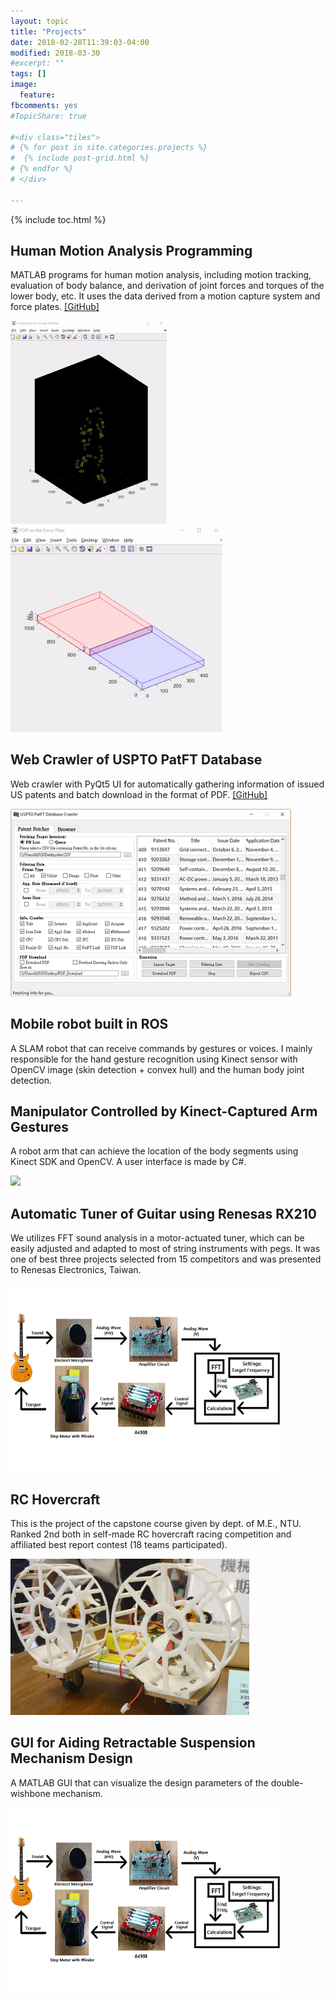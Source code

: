 ```yaml
---
layout: topic
title: "Projects"
date: 2018-02-28T11:39:03-04:00
modified: 2018-03-30
#excerpt: ""
tags: []
image:
  feature:
fbcomments: yes
#TopicShare: true

#<div class="tiles">
# {% for post in site.categories.projects %}
#  {% include post-grid.html %}
# {% endfor %}
# </div>

---
```


<link rel="stylesheet" href="https://www.w3schools.com/w3css/4/w3.css">
<link rel="stylesheet" href="https://www.w3schools.com/lib/w3-theme-black.css">
<link rel="stylesheet" href="https://cdnjs.cloudflare.com/ajax/libs/font-awesome/4.3.0/css/font-awesome.min.css">

{% include toc.html %}
<!--
<div class="w3-row-padding w3-center w3-margin-top">
<div class="w3-third">
  <div class="w3-card w3-container" style="min-height:460px">
  <h3>Responsive</h3><br>
  <i class="fa fa-desktop w3-margin-bottom w3-text-theme" style="font-size:120px"></i>
  <p>Built-in responsiveness</p>
  <p>Mobile first fluid grid</p>
  <p>Fits any screen sizes</p>
  <p>PC Tablet and Mobile</p>
  </div>
</div>

<div class="w3-third">
  <div class="w3-card w3-container" style="min-height:460px">
  <h3>Standard CSS</h3><br>
  <i class="fa fa-css3 w3-margin-bottom w3-text-theme" style="font-size:120px"></i>
  <p>Standard CSS only</p>
  <p>Easy to learn</p>
  <p>No need for jQuery</p>
  <p>No JavaScript library</p>
  </div>
</div>

<div class="w3-third">
  <div class="w3-card w3-container" style="min-height:460px">
  <h3>Design</h3><br>
  <i class="fa fa-diamond w3-margin-bottom w3-text-theme" style="font-size:120px"></i>
  <p>Paper like design</p>
  <p>Bold colors and shadows</p>
  <p>Equal across platforms</p>
  <p>Equal across devices</p>
  </div>
</div>
</div>
-->

## Human Motion Analysis Programming

MATLAB programs for human motion analysis, including motion tracking, evaluation of body balance, and derivation of joint forces and torques of the lower body, etc. It uses the data derived from a motion capture system and force plates.  [[GitHub]](https://github.com/mattwang44/Human-Motion-Analysis-MATLAB)

<!--
<img src="../../images/icons/matlab.png">
-->

<img src="../images/project/humanmotion.gif" width="250px"  />
<img src="../images/project/forceplate.gif" width="338px" />

## Web Crawler of USPTO PatFT Database

Web crawler with PyQt5 UI for automatically gathering information of issued US patents and batch download in the format of PDF. [[GitHub]](https://github.com/mattwang44/USPTO-PatFT-Web-Crawler)

<img src="../images/project/USpatentCrawler.png" height="300">

## Mobile robot built in ROS

A SLAM robot that can receive commands by gestures or voices. I mainly responsible for the hand gesture recognition using Kinect sensor with OpenCV image (skin detection + convex hull) and the human body joint detection.

<!-- <img src="../images/project/Kinect1.png" height="300"> -->

## Manipulator Controlled by Kinect-Captured Arm Gestures

A robot arm that can achieve the location of the body segments using Kinect SDK and OpenCV. A user interface is made by C#.

<img src="../images/project/Kinect2.gif" width="420px" />

## Automatic Tuner of Guitar using Renesas RX210

We utilizes FFT sound analysis in a motor-actuated tuner, which can be easily adjusted and adapted to most of string instruments with pegs. It was one of best three projects selected from 15 competitors and was presented to Renesas Electronics, Taiwan.

<img src="../images/project/tuner.png" height="300">

## RC Hovercraft

This is the project of the capstone course given by dept. of M.E., NTU. Ranked 2nd both in self-made RC hovercraft racing competition and affiliated best report contest (18 teams participated).

<img src="../images/project/RC.png" height="250">

## GUI for Aiding Retractable Suspension Mechanism Design

A MATLAB GUI that can visualize the design parameters of the double-wishbone mechanism.

<img src="../images/project/tuner.png" height="300">
